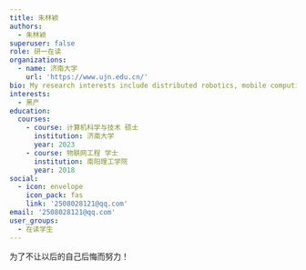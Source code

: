 ```yaml
---
title: 朱林颖
authors:
  - 朱林颖
superuser: false
role: 研一在读
organizations:
  - name: 济南大学
    url: 'https://www.ujn.edu.cn/'
bio: My research interests include distributed robotics, mobile computing and programmable matter.
interests:
  - 黑产
education:
  courses:
    - course: 计算机科学与技术 硕士
      institution: 济南大学
      year: 2023
    - course: 物联网工程 学士
      institution: 南阳理工学院
      year: 2018
social:
  - icon: envelope
    icon_pack: fas
    link: '2508028121@qq.com'
email: '2508028121@qq.com'
user_groups:
  - 在读学生
---
```

为了不让以后的自己后悔而努力！